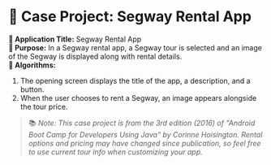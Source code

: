 # 🛴 Case Project: Segway Rental App

**📝 Application Title:** Segway Rental App  
**🎯 Purpose:** In a Segway rental app, a Segway tour is selected and an image of the Segway is displayed along with rental details.  
**🧠 Algorithms:**  
1. The opening screen displays the title of the app, a description, and a button.  
2. When the user chooses to rent a Segway, an image appears alongside the tour price.

> 📚 *Note: This case project is from the 3rd edition (2016) of "Android Boot Camp for Developers Using Java" by Corinne Hoisington. Rental options and pricing may have changed since publication, so feel free to use current tour info when customizing your app.*
